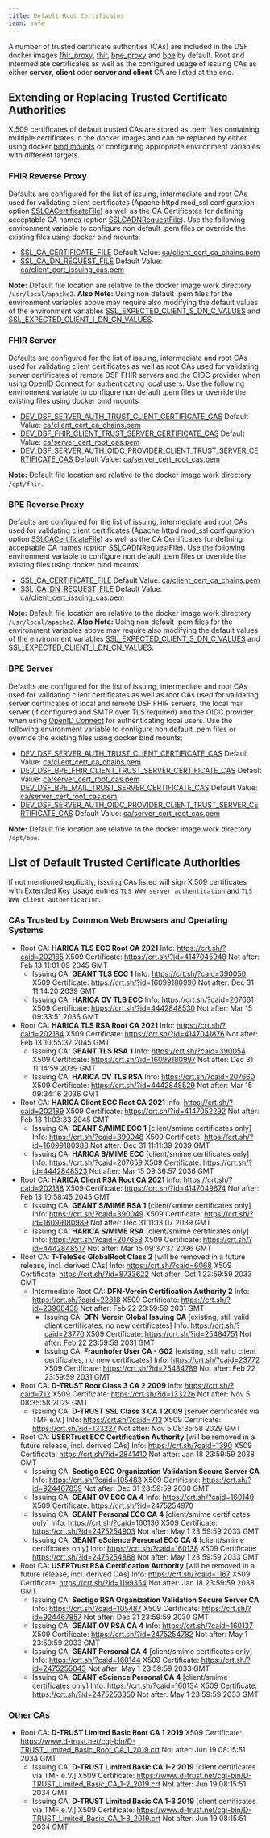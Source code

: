 ```yaml
---
title: Default Root Certificates
icon: safe
---
```


A number of trusted certificate authorities (CAs) are included in the DSF docker images [fhir_proxy](https://github.com/datasharingframework/dsf/pkgs/container/fhir_proxy), [fhir](https://github.com/datasharingframework/dsf/pkgs/container/fhir), [bpe_proxy](https://github.com/datasharingframework/dsf/pkgs/container/bpe_proxy) and [bpe](https://github.com/datasharingframework/dsf/pkgs/container/bpe) by default. Root and intermediate certificates as well as the configured usage of issuing CAs as either **server**, **client** oder **server and client** CA are listed at the end.

## Extending or Replacing Trusted Certificate Authorities
X.509 certificates of default trusted CAs are stored as .pem files containing multiple certificates in the docker images and can be replaced by either using docker [bind mounts](https://docs.docker.com/engine/storage/bind-mounts) or configuring appropriate environment variables with different targets.

### FHIR Reverse Proxy
Defaults are configured for the list of issuing, intermediate and root CAs used for validating client certificates (Apache httpd mod_ssl configuration option [SSLCACertificateFile](https://httpd.apache.org/docs/2.4/mod/mod_ssl.html#sslcacertificatefile)) as well as the CA Certificates for defining acceptable CA names (option [SSLCADNRequestFile](https://httpd.apache.org/docs/2.4/mod/mod_ssl.html#sslcadnrequestfile)).
Use the following environment variable to configure non default .pem files or override the existing files using docker bind mounts:
* [SSL_CA_CERTIFICATE_FILE](fhir-reverse-proxy/configuration.html#ssl-ca-certificate-file)
  Default Value: [ca/client_cert_ca_chains.pem](/download/1.7.0/client_cert_ca_chains.pem)
* [SSL_CA_DN_REQUEST_FILE](fhir-reverse-proxy/configuration.html#ssl-ca-dn-request-file)
  Default Value: [ca/client_cert_issuing_cas.pem](/download/1.7.0/client_cert_issuing_cas.pem)

**Note:** Default file location are relative to the docker image work directory `/usr/local/apache2`.
**Also Note:** Using non default .pem files for the environment variables above may require also modifying the default values of the environment variables [SSL_EXPECTED_CLIENT_S_DN_C_VALUES](fhir-reverse-proxy/configuration.html#ssl-expected-client-s-dn-c-values) and [SSL_EXPECTED_CLIENT_I_DN_CN_VALUES](fhir-reverse-proxy/configuration.html#ssl-expected-client-i-dn-cn-values).

### FHIR Server
Defaults are configured for the list of issuing, intermediate and root CAs used for validating client certificates as well as root CAs used for validating server certificates of remote DSF FHIR servers and the OIDC provider when using [OpenID Connect](fhir/oidc.html) for authenticating local users.
Use the following environment variable to configure non default .pem files or override the existing files using docker bind mounts:
* [DEV_DSF_SERVER_AUTH_TRUST_CLIENT_CERTIFICATE_CAS](fhir/configuration.html#dev-dsf-server-auth-trust-client-certificate-cas)
  Default Value: [ca/client_cert_ca_chains.pem](/download/1.7.0/client_cert_ca_chains.pem)
* [DEV_DSF_FHIR_CLIENT_TRUST_SERVER_CERTIFICATE_CAS](fhir/configuration.html#dev-dsf-fhir-client-trust-server-certificate-cas)
  Default Value: [ca/server_cert_root_cas.pem](/download/1.7.0/server_cert_root_cas.pem)
* [DEV_DSF_SERVER_AUTH_OIDC_PROVIDER_CLIENT_TRUST_SERVER_CERTIFICATE_CAS](fhir/configuration.html#dev-dsf-server-auth-oidc-provider-client-trust-server-certificate-cas)
  Default Value: [ca/server_cert_root_cas.pem](/download/1.7.0/server_cert_root_cas.pem)

**Note:** Default file location are relative to the docker image work directory `/opt/fhir`.

### BPE Reverse Proxy
Defaults are configured for the list of issuing, intermediate and root CAs used for validating client certificates (Apache httpd mod_ssl configuration option [SSLCACertificateFile](https://httpd.apache.org/docs/2.4/mod/mod_ssl.html#sslcacertificatefile)) as well as the CA Certificates for defining acceptable CA names (option [SSLCADNRequestFile](https://httpd.apache.org/docs/2.4/mod/mod_ssl.html#sslcadnrequestfile)).
Use the following environment variable to configure non default .pem files or override the existing files using docker bind mounts:
* [SSL_CA_CERTIFICATE_FILE](bpe-reverse-proxy/configuration.html#ssl-ca-certificate-file)
  Default Value: [ca/client_cert_ca_chains.pem](/download/1.7.0/client_cert_ca_chains.pem)
* [SSL_CA_DN_REQUEST_FILE](bpe-reverse-proxy/configuration.html#ssl-ca-dn-request-file)
  Default Value: [ca/client_cert_issuing_cas.pem](/download/1.7.0/client_cert_issuing_cas.pem)

**Note:** Default file location are relative to the docker image work directory `/usr/local/apache2`.
**Also Note:** Using non default .pem files for the environment variables above may require also modifying the default values of the environment variables [SSL_EXPECTED_CLIENT_S_DN_C_VALUES](bpe-reverse-proxy/configuration.html#ssl-expected-client-s-dn-c-values) and [SSL_EXPECTED_CLIENT_I_DN_CN_VALUES](bpe-reverse-proxy/configuration.html#ssl-expected-client-i-dn-cn-values).

### BPE Server
Defaults are configured for the list of issuing, intermediate and root CAs used for validating client certificates as well as root CAs used for validating server certificates of local and remote DSF FHIR servers, the local mail server (if configured and SMTP over TLS required) and the OIDC provider when using [OpenID Connect](fhir/oidc.html) for authenticating local users.
Use the following environment variable to configure non default .pem files or override the existing files using docker bind mounts:
* [DEV_DSF_SERVER_AUTH_TRUST_CLIENT_CERTIFICATE_CAS](bpe/configuration.html#dev-dsf-server-auth-trust-client-certificate-cas)
  Default Value: [ca/client_cert_ca_chains.pem](/download/1.7.0/client_cert_ca_chains.pem)
* [DEV_DSF_BPE_FHIR_CLIENT_TRUST_SERVER_CERTIFICATE_CAS](bpe/configuration.html#dev-dsf-bpe-fhir-client-trust-server-certificate-cas)
  Default Value: [ca/server_cert_root_cas.pem](/download/1.7.0/server_cert_root_cas.pem)
  [DEV_DSF_BPE_MAIL_TRUST_SERVER_CERTIFICATE_CAS](bpe/configuration.html#dev-dsf-bpe-mail-trust-server-certificate-cas)
  Default Value: [ca/server_cert_root_cas.pem](/download/1.7.0/server_cert_root_cas.pem)
* [DEV_DSF_SERVER_AUTH_OIDC_PROVIDER_CLIENT_TRUST_SERVER_CERTIFICATE_CAS](bpe/configuration.html#dev-dsf-server-auth-oidc-provider-client-trust-server-certificate-cas)
  Default Value: [ca/server_cert_root_cas.pem](/download/1.7.0/server_cert_root_cas.pem)

**Note:** Default file location are relative to the docker image work directory `/opt/bpe`.

## List of Default Trusted Certificate Authorities
If not mentioned explicitly, issuing CAs listed will sign X.509 certificates with [Extended Key Usage](https://datatracker.ietf.org/doc/html/rfc5280#section-4.2.1.12) entries `TLS WWW server authentication` and `TLS WWW client authentication`.

### CAs Trusted by Common Web Browsers and Operating Systems

* Root CA: **HARICA TLS ECC Root CA 2021**
  Info: https://crt.sh/?caid=202185
  X509 Certificate: https://crt.sh/?id=4147045948
  Not after: Feb 13 11:01:09 2045 GMT
    * Issuing CA: **GEANT TLS ECC 1**
      Info: https://crt.sh/?caid=390050
      X509 Certificate: https://crt.sh/?id=16099180990
      Not after: Dec 31 11:14:20 2039 GMT
    * Issuing CA: **HARICA OV TLS ECC**
      Info: https://crt.sh/?caid=207661
      X509 Certificate: https://crt.sh/?id=4442848530
      Not after: Mar 15 09:33:51 2036 GMT
* Root CA: **HARICA TLS RSA Root CA 2021**
  Info: https://crt.sh/?caid=202184
  X509 Certificate: https://crt.sh/?id=4147041876
  Not after: Feb 13 10:55:37 2045 GMT
    * Issuing CA: **GEANT TLS RSA 1**
      Info: https://crt.sh/?caid=390054
      X509 Certificate: https://crt.sh/?id=16099180997
      Not after: Dec 31 11:14:59 2039 GMT
    * Issuing CA: **HARICA OV TLS RSA**
      Info: https://crt.sh/?caid=207660
      X509 Certificate: https://crt.sh/?id=4442848529
      Not after: Mar 15 09:34:16 2036 GMT
* Root CA: **HARICA Client ECC Root CA 2021**
  Info: https://crt.sh/?caid=202189
  X509 Certificate: https://crt.sh/?id=4147052292
  Not after: Feb 13 11:03:33 2045 GMT
    * Issuing CA: **GEANT S/MIME ECC 1** [client/smime certificates only]
      Info: https://crt.sh/?caid=390048
      X509 Certificate: https://crt.sh/?id=16099180988
      Not after: Dec 31 11:11:39 2039 GMT
    * Issuing CA: **HARICA S/MIME ECC** [client/smime certificates only]
      Info: https://crt.sh/?caid=207659
      X509 Certificate: https://crt.sh/?id=4442848523
      Not after: Mar 15 09:36:57 2036 GMT
* Root CA: **HARICA Client RSA Root CA 2021**
  Info: https://crt.sh/?caid=202188
  X509 Certificate: https://crt.sh/?id=4147049674
  Not after: Feb 13 10:58:45 2045 GMT
    * Issuing CA: **GEANT S/MIME RSA 1** [client/smime certificates only]
      Info: https://crt.sh/?caid=390049
      X509 Certificate: https://crt.sh/?id=16099180989
      Not after: Dec 31 11:13:07 2039 GMT
    * Issuing CA: **HARICA S/MIME RSA** [client/smime certificates only]
      Info: https://crt.sh/?caid=207658
      X509 Certificate: https://crt.sh/?id=4442848517
      Not after: Mar 15 09:37:37 2036 GMT
* Root CA: **T-TeleSec GlobalRoot Class 2** [will be removed in a future release, incl. derived CAs]
  Info: https://crt.sh/?caid=6068
  X509 Certificate: https://crt.sh/?id=8733622
  Not after: Oct 1 23:59:59 2033 GMT
    * Intermediate Root CA: **DFN-Verein Certification Authority 2**
      Info: https://crt.sh/?caid=22818
      X509 Certificate: https://crt.sh/?id=23908438
      Not after: Feb 22 23:59:59 2031 GMT
      * Issuing CA: **DFN-Verein Global Issuing CA** [existing, still valid client certificates, no new certificates]
        Info: https://crt.sh/?caid=23770
        X509 Certificate: https://crt.sh/?id=25484751
        Not after: Feb 22 23:59:59 2031 GMT
      * Issuing CA: **Fraunhofer User CA - G02** [existing, still valid client certificates, no new certificates]
        Info: https://crt.sh/?caid=23772
        X509 Certificate: https://crt.sh/?id=25484789
        Not after: Feb 22 23:59:59 2031 GMT
* Root CA: **D-TRUST Root Class 3 CA 2 2009**
  Info: https://crt.sh/?caid=712
  X509 Certificate: https://crt.sh/?id=133226
  Not after: Nov 5 08:35:58 2029 GMT
    * Issuing CA: **D-TRUST SSL Class 3 CA 1 2009** [server certificates via TMF e.V.]
      Info: https://crt.sh/?caid=713
      X509 Certificate: https://crt.sh/?id=133227
      Not after: Nov 5 08:35:58 2029 GMT
* Root CA: **USERTrust ECC Certification Authority** [will be removed in a future release, incl. derived CAs]
  Info: https://crt.sh/?caid=1390
  X509 Certificate: https://crt.sh/?id=2841410
  Not after: Jan 18 23:59:59 2038 GMT
    * Issuing CA: **Sectigo ECC Organization Validation Secure Server CA**
      Info: https://crt.sh/?caid=105483
      X509 Certificate: https://crt.sh/?id=924467859
      Not after: Dec 31 23:59:59 2030 GMT
    * Issuing CA: **GEANT OV ECC CA 4**
      Info: https://crt.sh/?caid=160140
      X509 Certificate: https://crt.sh/?id=2475254970
    * Issuing CA: **GEANT Personal ECC CA 4** [client/smime certificates only]
      Info: https://crt.sh/?caid=160136
      X509 Certificate: https://crt.sh/?id=2475254903
      Not after: May 1 23:59:59 2033 GMT
    * Issuing CA: **GEANT eScience Personal ECC CA 4** [client/smime certificates only]
      Info: https://crt.sh/?caid=160138
      X509 Certificate: https://crt.sh/?id=2475254888
      Not after: May 1 23:59:59 2033 GMT
* Root CA: **USERTrust RSA Certification Authority** [will be removed in a future release, incl. derived CAs]
  Info: https://crt.sh/?caid=1167
  X509 Certificate: https://crt.sh/?id=1199354
  Not after: Jan 18 23:59:59 2038 GMT
    * Issuing CA: **Sectigo RSA Organization Validation Secure Server CA**
      Info: https://crt.sh/?caid=105487
      X509 Certificate: https://crt.sh/?id=924467857
      Not after: Dec 31 23:59:59 2030 GMT
    * Issuing CA: **GEANT OV RSA CA 4**
      Info: https://crt.sh/?caid=160137
      X509 Certificate: https://crt.sh/?id=2475254782
      Not after: May 1 23:59:59 2033 GMT
    * Issuing CA: **GEANT Personal CA 4** [client/smime certificates only]
      Info: https://crt.sh/?caid=160144
      X509 Certificate: https://crt.sh/?id=2475255043
      Not after: May 1 23:59:59 2033 GMT
    * Issuing CA: **GEANT eScience Personal CA 4** [client/smime certificates only]
      Info: https://crt.sh/?caid=160134
      X509 Certificate: https://crt.sh/?id=2475253350
      Not after: May 1 23:59:59 2033 GMT

### Other CAs
* Root CA: **D-TRUST Limited Basic Root CA 1 2019**
  X509 Certificate: https://www.d-trust.net/cgi-bin/D-TRUST_Limited_Basic_Root_CA_1_2019.crt
  Not after: Jun 19 08:15:51 2034 GMT
    * Issuing CA: **D-TRUST Limited Basic CA 1-2 2019** [client certificates via TMF e.V.]
      X509 Certificate: https://www.d-trust.net/cgi-bin/D-TRUST_Limited_Basic_CA_1-2_2019.crt
      Not after: Jun 19 08:15:51 2034 GMT
    * Issuing CA: **D-TRUST Limited Basic CA 1-3 2019** [client certificates via TMF e.V.]
      X509 Certificate: https://www.d-trust.net/cgi-bin/D-TRUST_Limited_Basic_CA_1-3_2019.crt
      Not after: Jun 19 08:15:51 2034 GMT